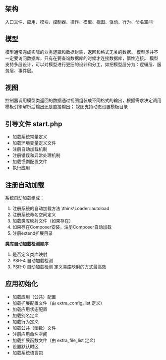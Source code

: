 ## 架构
入口文件、应用、模块、控制器、操作、模型、视图、驱动、行为、命名空间

## 模型
模型通常完成实际的业务逻辑和数据封装，返回和格式无关的数据。
模型类并不一定要访问数据库，只有在要查询数据库的时候才连接数据库，惰性连接。
模型支持多层设计，可以对模型进行更细的设计和分工，如把模型层分为：逻辑层、服务层、事件层。

## 视图
控制器调用模型类返回的数据通过视图组装成不同格式的输出，根据需求决定调用模板引擎解析后输出还是直接输出；
视图支持动态设置模板目录

## 引导文件 start.php
+ 加载系统常量定义
+ 加载环境变量定义文件
+ 注册自动加载机制
+ 注册错误和异常处理机制
+ 加载惯例配置文件
+ 执行应用

## 注册自动加载
系统自动加载组成：
1. 注册系统的自动加载方法 \think\Loader::autoload
2. 注册系统命名空间定义
3. 加载类库映射文件（如果存在）
4. 如果存在Composer安装，注册Composer自动加载
5. 注册extend扩展目录

**类库自动加载检测顺序**
1. 是否定义类库映射
2. PSR-4 自动加载检测
3. PSR-0 自动加载检测
定义类库映射的方式最高效

## 应用初始化
+ 加载应用（公共）配置
+ 加载扩展配置文件（由 extra_config_list 定义）
+ 加载应用状态配置
+ 加载别名定义
+ 加载行为定义
+ 加载公共（函数）文件
+ 注册应用命名空间
+ 加载扩展函数文件（由 extra_file_list 定义）
+ 设置默认时区
+ 加载系统语言包


